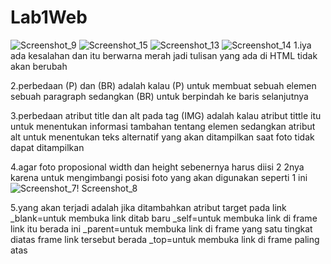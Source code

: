 # Lab1Web
![Screenshot_9](https://user-images.githubusercontent.com/81457697/112711185-0cf02e00-8ef9-11eb-9243-be3db1bbfec9.png)
![Screenshot_15](https://user-images.githubusercontent.com/81457697/112711188-1083b500-8ef9-11eb-895f-101bb7261aa2.png)
![Screenshot_13](https://user-images.githubusercontent.com/81457697/112711191-16799600-8ef9-11eb-8791-accaf1902fda.png)
![Screenshot_14](https://user-images.githubusercontent.com/81457697/112711193-18dbf000-8ef9-11eb-982f-1660b51c99f2.png)
1.iya ada kesalahan dan itu berwarna merah jadi tulisan yang ada di HTML tidak akan berubah

2.perbedaan (P) dan (BR) adalah kalau (P) untuk membuat sebuah elemen sebuah paragraph sedangkan (BR) untuk berpindah ke baris selanjutnya

3.perbedaan atribut title dan alt pada tag (IMG) adalah kalau atribut tittle itu untuk menentukan informasi tambahan tentang elemen sedangkan atribut alt untuk menentukan teks alternatif yang akan ditampilkan saat foto tidak dapat ditampilkan 

4.agar foto proposional width dan height sebenernya harus diisi 2 2nya karena untuk mengimbangi posisi foto yang akan digunakan seperti 1 ini
![Screenshot_7!
[Screenshot_8](https://user-images.githubusercontent.com/81457697/112717148-4e92d000-8f1d-11eb-8a02-993addc0f5e3.png)
](https://user-images.githubusercontent.com/81457697/112717142-4470d180-8f1d-11eb-9cd4-d03b4dbbf187.png)

5.yang akan terjadi adalah jika ditambahkan atribut target pada link 
_blank=untuk membuka link ditab baru
_self=untuk membuka link di frame link itu berada ini
_parent=untuk membuka link di frame yang satu tingkat diatas frame link tersebut berada
_top=untuk membuka link di frame paling atas

